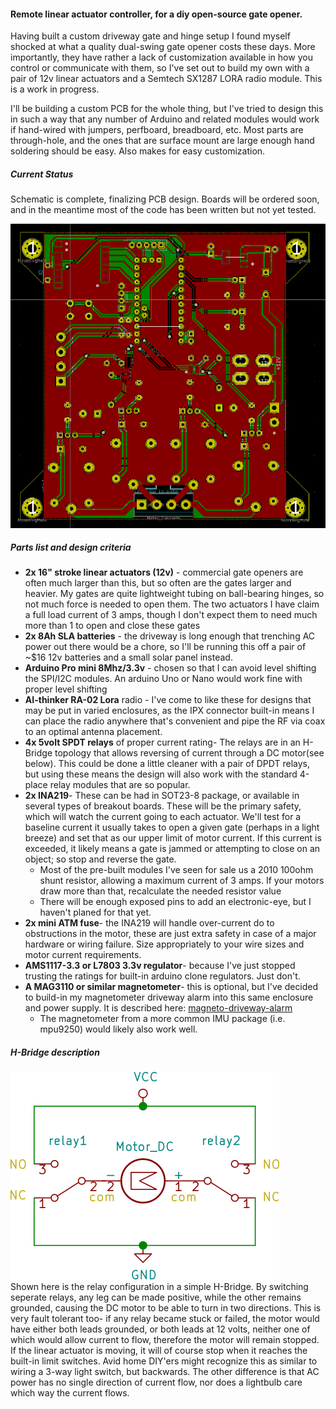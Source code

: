 #### Remote linear actuator controller, for a diy open-source gate opener.

Having built a custom driveway gate and hinge setup I found myself shocked at what a quality dual-swing gate opener costs these days. More importantly, they have rather a lack of customization available in how you control or communicate with them, so I've set out to build my own with a pair of 12v linear actuators and a Semtech SX1287 LORA radio module. This is a work in progress.  

I'll be building a custom PCB for the whole thing, but I've tried to design this in such a way that any number of Arduino and related modules would work if hand-wired with jumpers, perfboard, breadboard, etc. Most parts are through-hole, and the ones that are surface mount are large enough hand soldering should be easy. Also makes for easy customization.

##### Current Status
Schematic is complete, finalizing PCB design. Boards will be ordered soon, and in the meantime most of the code has been written but not yet tested. 

![gate control board](boardwip.png)

##### Parts list and design criteria
* **2x 16" stroke linear actuators (12v)** - commercial gate openers are often much larger than this, but so often are the gates larger and heavier. My gates are quite lightweight tubing on ball-bearing hinges, so not much force is needed to open them. The two actuators I have claim a full load current of 3 amps, though I don't expect them to need much more than 1 to open and close these gates
* **2x 8Ah SLA batteries** - the driveway is long enough that trenching AC power out there would be a chore, so I'll be running this off a pair of ~$16 12v batteries and a small solar panel instead.
* **Arduino Pro mini 8Mhz/3.3v** - chosen so that I can avoid level shifting the SPI/I2C modules. An arduino Uno or Nano would work fine with proper level shifting
* **AI-thinker RA-02 Lora** radio - I've come to like these for designs that may be put in varied enclosures, as the IPX connector built-in means I can place the radio anywhere that's convenient and pipe the RF via coax to an optimal antenna placement.
* **4x 5volt SPDT relays** of proper current rating- The relays are in an H-Bridge topology that allows reversing of current through a DC motor(see below). This could be done a little cleaner with a pair of DPDT relays, but using these means the design will also work with the standard 4-place relay modules that are so popular.
* **2x INA219**- These can be had in SOT23-8 package, or available in several types of breakout boards. These will be the primary safety, which will watch the current going to each actuator. We'll test for a baseline current it usually takes to open a given gate (perhaps in a light breeze) and set that as our upper limit of motor current. If this current is exceeded, it likely means a gate is jammed or attempting to close on an object; so stop and reverse the gate.
  * Most of the pre-built modules I've seen for sale us a 2010 100ohm shunt resistor, allowing a maximum current of 3 amps. If your motors draw more than that, recalculate the needed resistor value
  * There will be enough exposed pins to add an electronic-eye, but I haven't planed for that yet.
* **2x mini ATM fuse**- the INA219 will handle over-current do to obstructions in the motor, these are just extra safety in case of a major hardware or wiring failure. Size appropriately to your wire sizes and motor current requirements.
* **AMS1117-3.3 or L7803 3.3v regulator**- because I've just stopped trusting the ratings for built-in arduino clone regulators. Just don't.
* **A MAG3110 or similar magnetometer**- this is optional, but I've decided to build-in my magnetometer driveway alarm into this same enclosure and power supply. It is described here: [magneto-driveway-alarm](www.gitlab.com/motivemachine/magneto-driveway-alarm)
  * The magnetometer from a more common IMU package (i.e. mpu9250) would likely also work well.

##### H-Bridge description
![hbridge schematic](relayhbridge.png)  
Shown here is the relay configuration in a simple H-Bridge. By switching seperate relays, any leg can be made positive, while the other remains grounded, causing the DC motor to be able to turn in two directions. This is very fault tolerant too- if any relay became stuck or failed, the motor would have either both leads grounded, or both leads at 12 volts, neither one of which would allow current to flow, therefore the motor will remain stopped. If the linear actuator is moving, it will of course stop when it reaches the built-in limit switches.
  Avid home DIY'ers might recognize this as similar to wiring a 3-way light switch, but backwards. The other difference is that AC power has no single direction of current flow, nor does a lightbulb care which way the current flows.
